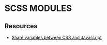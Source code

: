 # SCSS MODULES

## Resources

- [Share variables between CSS and Javascript](https://www.falldowngoboone.com/blog/share-variables-between-javascript-and-css/)
